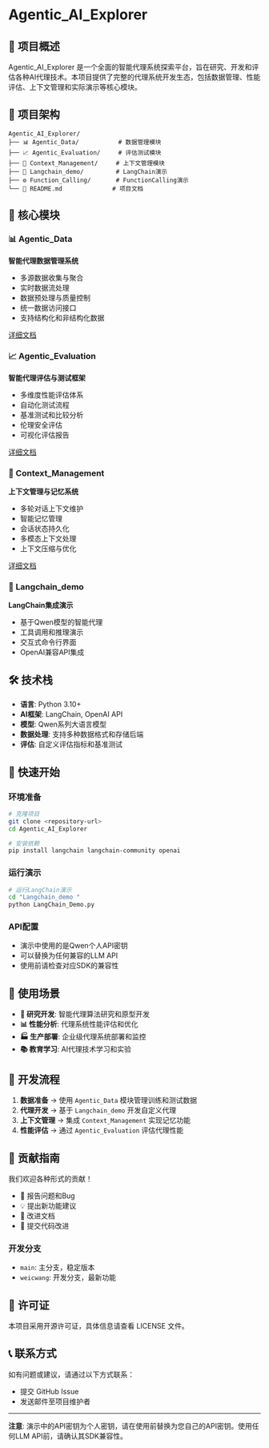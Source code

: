 # Agentic_AI_Explorer

## 🚀 项目概述

Agentic_AI_Explorer 是一个全面的智能代理系统探索平台，旨在研究、开发和评估各种AI代理技术。本项目提供了完整的代理系统开发生态，包括数据管理、性能评估、上下文管理和实际演示等核心模块。

## 📁 项目架构

```
Agentic_AI_Explorer/
├── 📊 Agentic_Data/           # 数据管理模块
├── 📈 Agentic_Evaluation/     # 评估测试模块  
├── 🧠 Context_Management/     # 上下文管理模块
├── 🎯 Langchain_demo/         # LangChain演示
├── ⚙️ Function_Calling/       # FunctionCalling演示
└── 📖 README.md              # 项目文档
```

## 🔧 核心模块

### 📊 Agentic_Data
**智能代理数据管理系统**
- 多源数据收集与聚合
- 实时数据流处理
- 数据预处理与质量控制
- 统一数据访问接口
- 支持结构化和非结构化数据

[详细文档](./Agentic_Data/README.md)

### 📈 Agentic_Evaluation  
**智能代理评估与测试框架**
- 多维度性能评估体系
- 自动化测试流程
- 基准测试和比较分析
- 伦理安全评估
- 可视化评估报告

[详细文档](./Agentic_Evaluation/README.md)

### 🧠 Context_Management
**上下文管理与记忆系统**
- 多轮对话上下文维护
- 智能记忆管理
- 会话状态持久化
- 多模态上下文处理
- 上下文压缩与优化

[详细文档](./Context_Management/README.md)

### 🎯 Langchain_demo
**LangChain集成演示**
- 基于Qwen模型的智能代理
- 工具调用和推理演示
- 交互式命令行界面
- OpenAI兼容API集成

## 🛠️ 技术栈

- **语言**: Python 3.10+
- **AI框架**: LangChain, OpenAI API
- **模型**: Qwen系列大语言模型
- **数据处理**: 支持多种数据格式和存储后端
- **评估**: 自定义评估指标和基准测试

## 🚀 快速开始

### 环境准备
```bash
# 克隆项目
git clone <repository-url>
cd Agentic_AI_Explorer

# 安装依赖
pip install langchain langchain-community openai
```

### 运行演示
```bash
# 运行LangChain演示
cd "Langchain_demo "
python LangChain_Demo.py
```

### API配置
- 演示中使用的是Qwen个人API密钥
- 可以替换为任何兼容的LLM API
- 使用前请检查对应SDK的兼容性

## 🎯 使用场景

- **🔬 研究开发**: 智能代理算法研究和原型开发
- **📊 性能分析**: 代理系统性能评估和优化
- **🏭 生产部署**: 企业级代理系统部署和监控
- **📚 教育学习**: AI代理技术学习和实验

## 🔄 开发流程

1. **数据准备** → 使用 `Agentic_Data` 模块管理训练和测试数据
2. **代理开发** → 基于 `Langchain_demo` 开发自定义代理
3. **上下文管理** → 集成 `Context_Management` 实现记忆功能
4. **性能评估** → 通过 `Agentic_Evaluation` 评估代理性能

## 🤝 贡献指南

我们欢迎各种形式的贡献！

- 🐛 报告问题和Bug
- 💡 提出新功能建议
- 📝 改进文档
- 🔧 提交代码改进

### 开发分支
- `main`: 主分支，稳定版本
- `weicwang`: 开发分支，最新功能

## 📄 许可证

本项目采用开源许可证，具体信息请查看 LICENSE 文件。

## 📞 联系方式

如有问题或建议，请通过以下方式联系：
- 提交 GitHub Issue
- 发送邮件至项目维护者

---

**注意**: 演示中的API密钥为个人密钥，请在使用前替换为您自己的API密钥。使用任何LLM API前，请确认其SDK兼容性。

